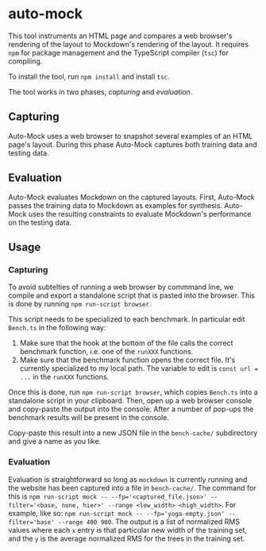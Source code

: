 # auto-mock
This tool instruments an HTML page and compares a web browser's rendering
of the layout to Mockdown's rendering of the layout. It requires `npm` for package management
and the TypeScript compiler (`tsc`) for compiling. 

To install the tool, run `npm install` and install `tsc`.

The tool works in two phases, *capturing* and *evaluation*.

## Capturing
Auto-Mock uses a web browser to snapshot several examples of an HTML page's layout. During this phase Auto-Mock captures both training data and testing data.

## Evaluation
Auto-Mock evaluates Mockdown on the captured layouts. First, Auto-Mock passes the training data to Mockdown as examples for synthesis. Auto-Mock uses the resulting constraints to evaluate Mockdown's performance on the testing data.

## Usage

### Capturing
To avoid subtelties of running a web browser by commmand line, 
we compile and export a standalone script that is pasted into the 
browser. This is done by running `npm run-script browser`.

This script needs to be specialized to each benchmark. In particular edit `Bench.ts` in the following way:
  1. Make sure that the hook at the bottom of the file calls the correct benchmark function, i.e. one of the `runXXX` functions.
  2. Make sure that the benchmark function opens the correct file. It's currently specialized to my local path. The variable to edit is `const url = ...` in the `runXXX` functions.
  
Once this is done, run `npm run-script browser`, which copies `Bench.ts` into a standalone script in your clipboard.
Then, open up a web browser console and copy-paste the output into the console. After a number of pop-ups the benchmark results
will be present in the console.

Copy-paste this result into a new JSON file in the `bench-cache/` subdirectory and give a name as you like.

### Evaluation
Evaluation is straightforward so long as `mockdown` is currently running and the website has been captured into a file in `bench-cache/`.
The command for this is `npm run-script mock -- --fp='<captured_file.json>' --filter='<base, none, hier>' --range <low_width> <high_width>`.
For example, like so: `npm run-script mock -- --fp='yoga-empty.json' --filter='base' --range 400 900`. The output is a 
list of normalized RMS values where each `x` entry is that particular new width of the training set, and the `y` is the average
normalized RMS for the trees in the training set.
